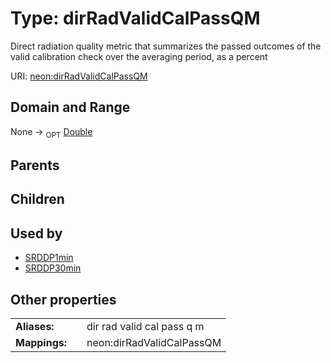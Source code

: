 
# Type: dirRadValidCalPassQM


Direct radiation quality metric that summarizes the passed outcomes of the valid calibration check over the averaging period, as a percent

URI: [neon:dirRadValidCalPassQM](https://data.neonscience.org/dirRadValidCalPassQM)


## Domain and Range

None ->  <sub>OPT</sub> [Double](types/Double.md)

## Parents


## Children


## Used by

 * [SRDDP1min](SRDDP1min.md)
 * [SRDDP30min](SRDDP30min.md)

## Other properties

|  |  |  |
| --- | --- | --- |
| **Aliases:** | | dir rad valid cal pass q m |
| **Mappings:** | | neon:dirRadValidCalPassQM |

